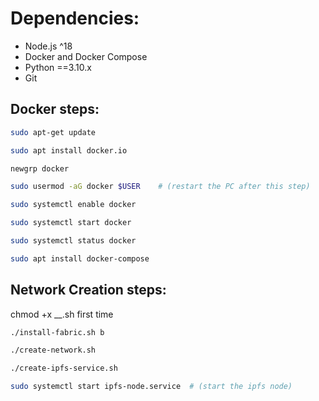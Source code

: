 # Dependencies:
- Node.js ^18
- Docker and Docker Compose
- Python ==3.10.x
- Git

## Docker steps:

```bash
sudo apt-get update
```
```bash
sudo apt install docker.io
```
```bash
newgrp docker
```
```bash  
sudo usermod -aG docker $USER    # (restart the PC after this step)
```
```bash
sudo systemctl enable docker
```
```bash
sudo systemctl start docker
```
```bash
sudo systemctl status docker
```
```bash
sudo apt install docker-compose
```
## Network Creation steps:

chmod +x __.sh first time

```bash
./install-fabric.sh b
```
```bash
./create-network.sh
```
```bash
./create-ipfs-service.sh
```
```bash
sudo systemctl start ipfs-node.service  # (start the ipfs node)
```
